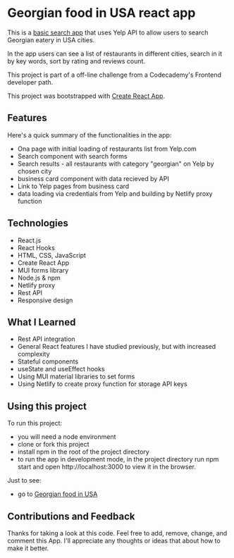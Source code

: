 # Georgian food in USA react app

This is a [basic search app](https://georgian-food.netlify.app/) that uses Yelp API to allow users to search Georgian eatery in USA cities. 

In the app users can see a list of restaurants in different cities, search in it by key words, sort by rating and reviews count. 

This project is part of a off-line challenge from a Codecademy's Frontend developer path.

This project was bootstrapped with [Create React App](https://github.com/facebook/create-react-app).

## Features
Here's a quick summary of the functionalities in the app:

- Ona page with initial loading of restaurants list from Yelp.com
- Search component with search forms
- Search results - all restaurants with category "georgian" on Yelp by chosen city
- business card component with data recieved by API
- Link to Yelp pages from business card
- data loading via credentials from Yelp and building by Netlify proxy function

## Technologies
- React.js
- React Hooks
- HTML, CSS, JavaScript
- Create React App
- MUI forms library
- Node.js & npm
- Netlify proxy
- Rest API
- Responsive design

## What I Learned
- Rest API integration
- General React features I have studied previously, but with increased complexity
- Stateful components
- useState and useEffect hooks
- Using MUI material libraries to set forms
- Using Netlify to create proxy function for storage API keys

## Using this project
To run this project:

- you will need a node environment
- clone or fork this project
- install npm in the root of the project directory
- to run the app in development mode, in the project directory run npm start and open http://localhost:3000 to view it in the browser.

Just to see:
- go to [Georgian food in USA](https://georgian-food.netlify.app/)

## Contributions and Feedback
Thanks for taking a look at this code. Feel free to add, remove, change, and comment this App. I'll appreciate any thoughts or ideas that about how to make it better. 
